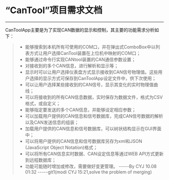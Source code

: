 ﻿# “CanTool”项目需求文档

------

CanToolApp主要是为了实现CAN数据的显示和控制，其主要的功能需求分析如下：

> * 能够搜索到本机所有可使用的COM口，并在弹出式ComboBox中以列表方式让用户选择CanTool装置在上位机中映射的COM口；
> * 能够通过命令行实现CANtool装置的CAN通信参数设置；
> * 对接收到的多个CAN信息，进行解析和显示等；
> * 显示时可以让用户选择仪表盘方式显示接收到CAN信号物理值。这些用户选择的显示方式可保存到CanToolApp设定文件中，供下次使用；
> * 可以让用户选择某些接收到的CAN信号，显示其变化的实时物理值曲线；
> * 可以将接收到的所有CAN信息数据，实时保存为数据文件，格式为CSV格式，或自定义；
> * 能够指定要发送的多个CAN信息，并能够设定相应参数；
> * 可以加载用户提供的CAN信息和信号数据库，完成CAN信号数据的解析以及CAN发送信息的组装；
> * 加载用户提供的CAN信息和信号数据库，可以树状结构显示在GUI界面中；
> * 可以将用户提供的CAN信息和信号数据库另存为xml和JSON (JavaScript Object Notation)格式；
> * 可以将所有CAN信息实时数据、CAN设定信息等通过WEB API方式更新到远程数据库；
> * 功能可能随时增加或修改，需要做好变更管理。
                   -----By CYJ 10.08   01:32
				-----git1(modi CYJ 15:21,solve the problem of merging)
